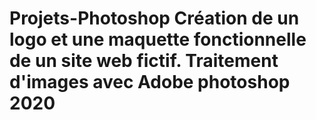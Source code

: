 # Projets-Photoshop Création de un logo et une maquette fonctionnelle de un site web fictif. Traitement d'images avec Adobe photoshop 2020
